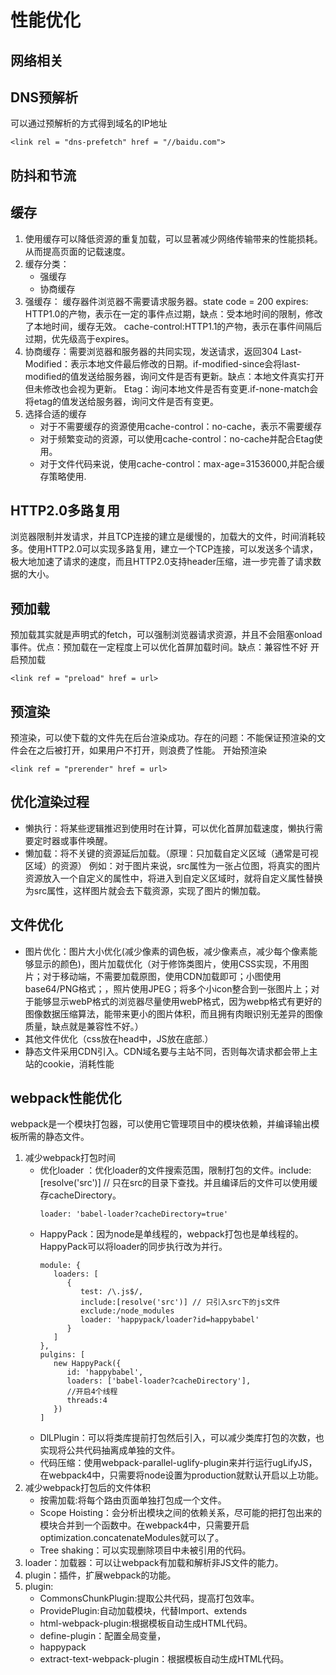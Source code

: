 # 性能优化

## 网络相关

## DNS预解析

可以通过预解析的方式得到域名的IP地址
```
<link rel = "dns-prefetch" href = "//baidu.com">
```

## 防抖和节流

## 缓存

1. 使用缓存可以降低资源的重复加载，可以显著减少网络传输带来的性能损耗。从而提高页面的记载速度。
2. 缓存分类：
   - 强缓存
   - 协商缓存
3. 强缓存： 缓存器件浏览器不需要请求服务器。state code = 200
   expires: HTTP1.0的产物，表示在一定的事件点过期，缺点：受本地时间的限制，修改了本地时间，缓存无效。
   cache-control:HTTP1.1的产物，表示在事件间隔后过期，优先级高于expires。
4. 协商缓存：需要浏览器和服务器的共同实现，发送请求，返回304
   Last-Modified：表示本地文件最后修改的日期。if-modified-since会将last-modified的值发送给服务器，询问文件是否有更新。缺点：本地文件真实打开但未修改也会视为更新。
   Etag：询问本地文件是否有变更.if-none-match会将etag的值发送给服务器，询问文件是否有变更。
5. 选择合适的缓存
   - 对于不需要缓存的资源使用cache-control：no-cache，表示不需要缓存
   - 对于频繁变动的资源，可以使用cache-control：no-cache并配合Etag使用。
   - 对于文件代码来说，使用cache-control：max-age=31536000,并配合缓存策略使用.

## HTTP2.0多路复用

浏览器限制并发请求，并且TCP连接的建立是缓慢的，加载大的文件，时间消耗较多。使用HTTP2.0可以实现多路复用，建立一个TCP连接，可以发送多个请求，极大地加速了请求的速度，而且HTTP2.0支持header压缩，进一步完善了请求数据的大小。

## 预加载

预加载其实就是声明式的fetch，可以强制浏览器请求资源，并且不会阻塞onload事件。优点：预加载在一定程度上可以优化首屏加载时间。缺点：兼容性不好
开启预加载
```
<link ref = "preload" href = url>
```

## 预渲染

预渲染，可以使下载的文件先在后台渲染成功。存在的问题：不能保证预渲染的文件会在之后被打开，如果用户不打开，则浪费了性能。
开始预渲染
```
<link ref = "prerender" href = url>
```

## 优化渲染过程

- 懒执行：将某些逻辑推迟到使用时在计算，可以优化首屏加载速度，懒执行需要定时器或事件唤醒。
- 懒加载：将不关键的资源延后加载。（原理：只加载自定义区域（通常是可视区域）的资源）
  例如：对于图片来说，src属性为一张占位图，将真实的图片资源放入一个自定义的属性中，将进入到自定义区域时，就将自定义属性替换为src属性，这样图片就会去下载资源，实现了图片的懒加载。

## 文件优化

- 图片优化：图片大小优化(减少像素的调色板，减少像素点，减少每个像素能够显示的颜色)，图片加载优化（对于修饰类图片，使用CSS实现，不用图片；对于移动端，不需要加载原图，使用CDN加载即可；小图使用base64/PNG格式；，照片使用JPEG；将多个小icon整合到一张图片上；对于能够显示webP格式的浏览器尽量使用webP格式，因为webp格式有更好的图像数据压缩算法，能带来更小的图片体积，而且拥有肉眼识别无差异的图像质量，缺点就是兼容性不好。）
- 其他文件优化（css放在head中，JS放在底部.）
- 静态文件采用CDN引入。CDN域名要与主站不同，否则每次请求都会带上主站的cookie，消耗性能

## webpack性能优化

webpack是一个模块打包器，可以使用它管理项目中的模块依赖，并编译输出模板所需的静态文件。
1. 减少webpack打包时间
   - 优化loader ：优化loader的文件搜索范围，限制打包的文件。include:[resolve('src')] // 只在src的目录下查找。并且编译后的文件可以使用缓存cacheDirectory。
      ```
      loader: 'babel-loader?cacheDirectory=true'
      ```
   - HappyPack：因为node是单线程的，webpack打包也是单线程的。HappyPack可以将loader的同步执行改为并行。
      ```
      module: {
         loaders: [
            {
               test: /\.js$/,
               include:[resolve('src')] // 只引入src下的js文件
               exclude:/node_modules
               loader: 'happypack/loader?id=happybabel'
            }
         ]
      },
      pulgins: [
         new HappyPack({
            id: 'happybabel',
            loaders: ['babel-loader?cacheDirectory'],
            //开启4个线程
            threads:4
         })
      ]
      ```
   - DlLPlugin：可以将类库提前打包然后引入，可以减少类库打包的次数，也实现将公共代码抽离成单独的文件。
   - 代码压缩：使用webpack-parallel-uglify-plugin来并行运行ugLifyJS，在webpack4中，只需要将node设置为production就默认开启以上功能。
2. 减少webpack打包后的文件体积
   - 按需加载:将每个路由页面单独打包成一个文件。
   - Scope Hoisting：会分析出模块之间的依赖关系，尽可能的把打包出来的模块合并到一个函数中。在webpack4中，只需要开启optimization.concatenateModules就可以了。
   - Tree shaking：可以实现删除项目中未被引用的代码。
3. loader：加载器：可以让webpack有加载和解析非JS文件的能力。
4. plugin：插件，扩展webpack的功能。
5. plugin:
   - CommonsChunkPlugin:提取公共代码，提高打包效率。
   - ProvidePlugin:自动加载模块，代替Import、extends
   - html-webpack-plugin:根据模板自动生成HTML代码。
   - define-plugin：配置全局变量，
   - happypack
   - extract-text-webpack-plugin：根据模板自动生成HTML代码。

